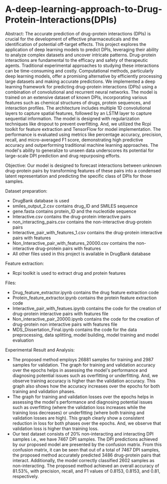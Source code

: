 # A-deep-learning-approach-to-Drug-Protein-Interactions(DPIs)


Abstract: The accurate prediction of drug-protein interactions (DPIs) is crucial for the development of effective pharmaceuticals and the identification of potential off-target effects. This project explores the application of deep learning models to predict DPIs, leveraging their ability to analyze complex datasets and uncover intricate patterns. Drug-protein interactions are fundamental to the efficacy and safety of therapeutic agents. Traditional experimental approaches to studying these interactions can be time-consuming and costly. Computational methods, particularly deep learning models, offer a promising alternative by efficiently processing large datasets and making accurate predictions.
We implemented a deep learning framework for predicting drug-protein interactions (DPIs) using a combination of convolutional and recurrent neural networks. The model is trained on an extensive dataset of known DPIs, incorporating various features such as chemical structures of drugs, protein sequences, and interaction profiles. The architecture includes multiple 1D convolutional layers to capture spatial features, followed by an LSTM layer to capture sequential information. The model is designed with regularization techniques like dropout to prevent overfitting. And, we utilized the Rcpi toolkit for feature extraction and TensorFlow for model implementation. The performance is evaluated using metrics like percentage accuracy, precision, recall, and micro-averaged F1 score, demonstrating high predictive accuracy and outperforming traditional machine learning approaches. The model's ability to generalize to unseen data underscores its potential for large-scale DPI prediction and drug repurposing efforts.



Objective: Our model is designed to forecast interactions between unknown drug-protein pairs by transforming features of these pairs into a condensed latent representation and predicting the specific class of DPIs for those samples.


Dataset preparation: 
- DrugBank database is used
- smiles_output_2.csv contains drug_ID and SMILES sequence
- gene.fasta contains protein_ID and the nucleotide sequence 
- Interactive.csv contains the drug-protein interactive pairs
- non_interacting_pairs.csv contains  the non-interactive drug-protein pairs
- Interactive_pair_with_features_1.csv contains the drug-protein interactive pairs with features
- Non_Interactive_pair_with_features_20000.csv contains  the non-interactive drug-protein pairs with features
- All other files used in this project is available in DrugBank database


Feature extraction:
- Rcpi toolkit is used to extract drug and protein features


Files:
- Drug_feature_extractor.ipynb contains the drug feature extraction code
- Protein_feature_extractor.ipynb contains the protein feature extraction code
- Interactive_pair_with_featues.ipynb contains the code for the creation of drug-protein interactive pairs with features file
- Non_interactive_pair_20000.ipynb contains the code for the creation of drug-protein non interactive pairs with features file
- MDS_Dissertation_Final.ipynb contains the code for the data preprocessing, data splitting, model building, model training and model evaluation


Experimental Result and Analysis:
- The proposed method employs 26881 samples for training and 2987 samples for validation. The graph for training and validation accuracy over the epochs helps in assessing the model's performance and diagnosing potential issues such as overfitting or underfitting. And, we observe training accuracy is higher than the validation accuracy. This graph also shows how the accuracy increases over the epochs for both training and validation phases.
- The graph for training and validation losses over the epochs helps in assessing the model's performance and diagnosing potential issues such as overfitting (where the validation loss increases while the training loss decreases) or underfitting (where both training and validation losses are high). This graph clearly show a consistent reduction in loss for both phases over the epochs. And, we observe that validation loss is higher than training loss.
- Our test dataset consists of 20% non-interacting and interacting DPI samples i.e., we have 7467 DPI samples. The DPI predictions achieved by our proposed model are presented by the confusion matrix. From this confusion matrix, it can be seen that out of a total of 7467 DPI samples, the proposed method accurately predicted 3486 drug-protein pairs that interact. Additionally, the model correctly classified 2602 samples as non-interacting. The proposed method achieved an overall accuracy of 81.53%, with precision, recall, and F1 values of 0.8153, 0.8153, and 0.81, respectively.








                      
